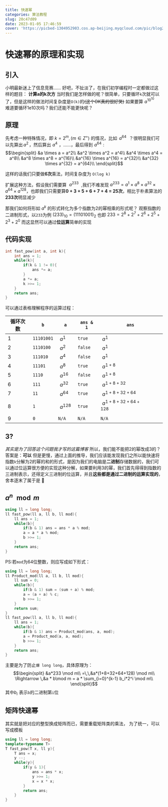 ```yaml
---
title: 快速幂
categories: 算法教程
slug: 20c47d09
date: 2023-01-05 17:46:59
cover: 'https://picbed-1304952903.cos.ap-beijing.myqcloud.com/pic/blog202302091658477.png'
---
```


# 快速幂的原理和实现

## 引入

小明最新迷上了信息竞赛……
好吧，不扯淡了，在我们初学编程时一定都做过这样的题目：
**计算a的k次方**
当时我们是怎样做的呢？很简单，只要循环`k`次就可以了，但是这样的做法时间复杂度是`O(k)`的~~(这个OK真的很好笑)~~
如果要算$\,\,a^{10^{10}}\,\,\,\,\,\,$难道要循环1e10次吗？我们还能不能更快呢？

## 原理
 先考虑一种特殊情况，即 $k = 2^m,(m\in Z^+)$ 的情况，比如 $\,a^{64}\,\,$ ？很明显我们可以先算出$\,a^2\,$，然后算出$\,\,a^4\,\,$，……，最后得到$\,\,a^{64}\,\,$:
$$\begin{split}
&a \times a = a^2\\
&a^2 \times a^2 = a^4\\
&a^4 \times a^4 = a^8\\
&a^8 \times a^8 = a^{16}\\
&a^{16} \times a^{16} = a^{32}\\
&a^{32} \times a^{32} = a^{64}\\
\end{split}$$

这样的话我们只要做**6次**乘法，时间复杂度为 `O(log k)`

扩展这种方法，假设我们需要算 $\,\,a^{233}\,\,$ ,我们不难发现 $a^{233} = a^{1}\times a^{8}\times a^{32} \times a^{64} \times a ^{128}$，也即我们只需要算**0 + 3 + 5 + 6 + 7 + 4 = 25次**，相比于朴素算法的**233次**明显减少

那我们如何将形如 $a^k$ 的形式转化为多个指数为2的幂相乘的形式呢？
观察指数的二进制形式，以`233`为例
$(233)_{10} = (11101001)_2$
也即 $233 = 2^8 + 2^7 + 2^6 + 2^5 + 2^3 + 2^0$
而这显然可以通过**位运算**简单的实现

## 代码实现
```cpp
int fast_pow(int a, int k){
    int ans = 1;
    while(k){
        if(k & 1 != 0){
            ans *= a;
        }
        a *= a;
        k >>= 1;
    }
    return ans;
}
```

可以通过表格理解程序的运算过程：

| 循环次数 | `b`        | `a`               | `ans & 1` | `ans`                                               |
| -------- | ---------- | ----------------- | --------- | --------------------------------------------------- |
| 1        | `11101001` | $\,\,a^1\,\,$     | `true`    | $\,\,a^1\,\,$                                       |
| 2        | `1110100`  | $\,\,a^2\,\,$     | `false`   | $\,\,a^1\,\,$                                       |
| 3        | `111010`   | $\,\,a^4\,\,$     | `false`   | $\,\,a^1\,\,$                                       |
| 4        | `11101`    | $\,\,a^8\,\,$     | `true`    | $\,\,a^{1+8}\,\,$                                   |
| 5        | `1110`     | $\,\,a^{16}\,\,$  | `false`   | $\,\,a^{1+8}\,\,$                                   |
| 6        | `111`      | $\,\,a^{32}\,\,$  | `true`    | $\,\,a^{1+8+32}\,\,\,\,\,\,$                        |
| 7        | `11`       | $\,\,a^{64}\,\,$  | `true`    | $\,\,a^{1+8+32+64}\,\,\,\,\,\,\,\,\,\,$             |
| 8        | `1`        | $\,\,a^{128}\,\,$ | `true`    | $\,\,a^{1+8+32+64+128}\,\,\,\,\,\,\,\,\,\,\,\,\,\,$ |
| 9        | `0`        | `N/A`             | `N/A`     | `N/A`                                               |

## 3?
*其实是为了回答这个问题我才写的这篇博客*
所以，我们能不能把2的幂改成3的？
答案是：**可以**
但是更慢，通过上面的推导，我们应该能发现我们之所以能快速将指数`k`分解为2的幂的和的形式，是因为我们的电脑是**二进制**存储数据的，我们可以通过位运算很方便的实现这种分解，如果要利用3的幂，我们首先得得到指数的三进制表示，还得定义三进制的位运算，并且**这些都是通过二进制的运算实现的**，舍本逐末了属于是 🤔


## $a^n \mod m$

```cpp
using ll = long long;
ll fast_pow(ll a, ll b, ll mod){
    ll ans = 1;
    while(b){
        if(b & 1) ans = ans * a % mod;
        a = a * a % mod;
        b >>= 1;
    }
    return ans;
}
```
PS:若`mod`为64位整数，则应写成如下形式：
```cpp
using ll = long long;
ll Product_mod(ll a, ll b, ll mod){
    ll sum = 0;
    while(b){
        if(b & 1) sum = (sum + a) % mod;
        a = (a + a) % c;
        b >>= 1;
    }
    return sum;
}
ll fast_pow(ll a, ll b, ll mod){
    ll ans = 1;
    while(b){
        if(b & 1) ans = Product_mod(ans, a, mod);
        a = Product_mod(a, a, mod);
        b >>= 1;
    }
    return ans;
}
```
主要是为了防止`爆 long long`，具体原理为：
$$\begin{split}
&a*233 \mod m\\
=\,\,&a*(1+8+32+64+128) \mod m\\
\Rightarrow \,&a * b\mod m = a * \sum_{i=0}^{k-1} b_i*2^i \mod m\\
\end{split}$$
其中$b_i\,\,$表示`b`的二进制第`i`位

## 矩阵快速幂
其实就是把对应的整型换成矩阵而已，需要重载矩阵类的乘法，
为了统一，可以写成模板
```cpp
using ll = long long;
template<typename T>
T fast_pow(T x, ll y){
    T ans = x;
    y --;
    while(y){
        if(y & 1){
            ans = ans * x;
            y >>= 1;
            x = x * x;
        }
        return ans;
    }
}
```
